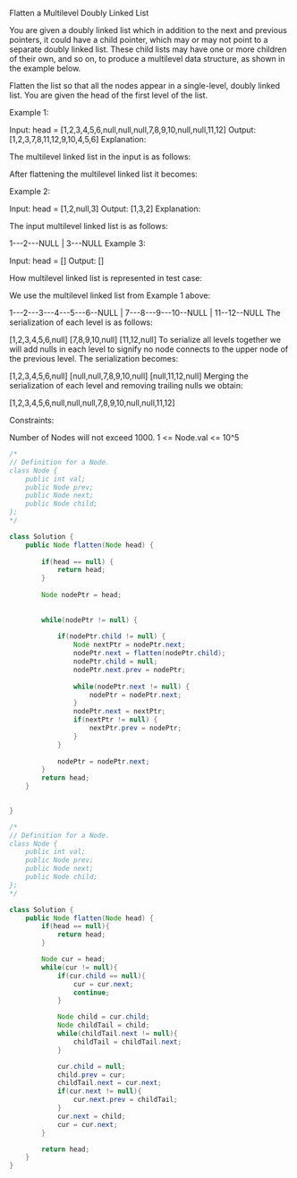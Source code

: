 Flatten a Multilevel Doubly Linked List

You are given a doubly linked list which in addition to the next and previous pointers, it could have a child pointer, which may or may not point to a separate doubly linked list. These child lists may have one or more children of their own, and so on, to produce a multilevel data structure, as shown in the example below.

Flatten the list so that all the nodes appear in a single-level, doubly linked list. You are given the head of the first level of the list.

 

Example 1:

Input: head = [1,2,3,4,5,6,null,null,null,7,8,9,10,null,null,11,12]
Output: [1,2,3,7,8,11,12,9,10,4,5,6]
Explanation:

The multilevel linked list in the input is as follows:



After flattening the multilevel linked list it becomes:


Example 2:

Input: head = [1,2,null,3]
Output: [1,3,2]
Explanation:

The input multilevel linked list is as follows:

  1---2---NULL
  |
  3---NULL
Example 3:

Input: head = []
Output: []
 

How multilevel linked list is represented in test case:

We use the multilevel linked list from Example 1 above:

 1---2---3---4---5---6--NULL
         |
         7---8---9---10--NULL
             |
             11--12--NULL
The serialization of each level is as follows:

[1,2,3,4,5,6,null]
[7,8,9,10,null]
[11,12,null]
To serialize all levels together we will add nulls in each level to signify no node connects to the upper node of the previous level. The serialization becomes:

[1,2,3,4,5,6,null]
[null,null,7,8,9,10,null]
[null,11,12,null]
Merging the serialization of each level and removing trailing nulls we obtain:

[1,2,3,4,5,6,null,null,null,7,8,9,10,null,null,11,12]
 

Constraints:

Number of Nodes will not exceed 1000.
1 <= Node.val <= 10^5


```java
/*
// Definition for a Node.
class Node {
    public int val;
    public Node prev;
    public Node next;
    public Node child;
};
*/

class Solution {
    public Node flatten(Node head) {
        
        if(head == null) {
            return head;
        }
        
        Node nodePtr = head;
       
        
        while(nodePtr != null) {
            
            if(nodePtr.child != null) {
                Node nextPtr = nodePtr.next;
                nodePtr.next = flatten(nodePtr.child);
                nodePtr.child = null;
                nodePtr.next.prev = nodePtr;
                
                while(nodePtr.next != null) {
                    nodePtr = nodePtr.next;
                }
                nodePtr.next = nextPtr;
                if(nextPtr != null) {
                    nextPtr.prev = nodePtr;
                }
            }
            
            nodePtr = nodePtr.next;
        }
        return head;
    }
    

}
```

```java
/*
// Definition for a Node.
class Node {
    public int val;
    public Node prev;
    public Node next;
    public Node child;
};
*/

class Solution {
    public Node flatten(Node head) {
        if(head == null){
            return head;
        }

        Node cur = head;
        while(cur != null){
            if(cur.child == null){
                cur = cur.next;
                continue;
            }

            Node child = cur.child;
            Node childTail = child;
            while(childTail.next != null){
                childTail = childTail.next;
            }

            cur.child = null;
            child.prev = cur;
            childTail.next = cur.next;
            if(cur.next != null){
                cur.next.prev = childTail;
            }
            cur.next = child;
            cur = cur.next;
        }

        return head;
    }
}
```